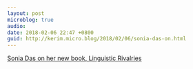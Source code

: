 ```yaml
---
layout: post
microblog: true
audio: 
date: 2018-02-06 22:47 +0800
guid: http://kerim.micro.blog/2018/02/06/sonia-das-on.html
---
```

[Sonia Das on her new book, Linguistic Rivalries](https://campanthropology.org/2018/02/05/sonia-das-linguistic-rivalries/)
